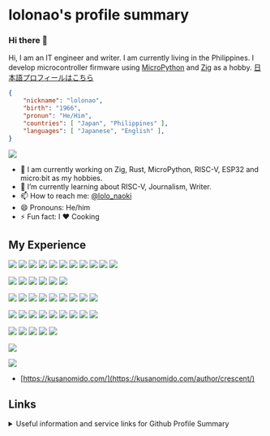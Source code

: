 # lolonao's profile summary

### Hi there 👋

Hi, I am an IT engineer and writer. I am currently living in the Philippines. I develop microcontroller firmware using [MicroPython] and [Zig] as a hobby.
[日本語プロフィールはこちら](https://github.com/lolonao/lolonao/blob/main/README_ja_JP.md)

[Zig]: https://ziglang.org/
[MicroPython]: https://micropython.org/

```json
{
    "nickname": "lolonao",
    "birth": "1966",
    "pronun": "He/Him",
    "countries": [ "Japan", "Philippines" ],
    "languages": [ "Japanese", "English" ],
}
```
![](https://komarev.com/ghpvc/?username=lolonao&style=flat-square&base=10023)

- 🔭 I am currently working on Zig, Rust, MicroPython, RISC-V, ESP32 and micro:bit as my hobbies.
- 🌱 I’m currently learning about RISC-V, Journalism, Writer.
- 📫 How to reach me: [@lolo_naoki](https://twitter.com/lolo_naoki)
- 😄 Pronouns: He/him
- ⚡ Fun fact: I ❤️ Cooking

<!--
**lolonao/lolonao** is a ✨ _special_ ✨ repository because its `README.md` (this file) appears on your GitHub profile.

Here are some ideas to get you started:

- 🔭 I am currently working on MicroPython, CircuitPython, ESP32, and micro:bit as a hobby.
- 🌱 I’m currently learning ...
- 👯 I’m looking to collaborate on ...
- 🤔 I’m looking for help with ...
- 💬 Ask me about ...
- 📫 How to reach me: ...
- 😄 Pronouns: ...
- ⚡ Fun fact: ...
-->

<!--
Reference Info about github-profile-summary-cards

https://github.com/vn7n24fzkq/github-profile-summary-cards
https://github.com/anuraghazra/github-readme-stats
-->


<!--
WIP Setting:

[![Anurag's GitHub stats](https://github-readme-stats.vercel.app/api?username=lolonao&count_private=true&hide=issues)](https://github.com/anuraghazra/github-readme-stats)
-->

## My Experience

![](https://img.shields.io/static/v1?label=Code&message=Zig&style=flat&logo=zig&logoColor=white&color=2bbc8a)
![](https://img.shields.io/static/v1?label=Code&message=Python&style=flat&logo=python&logoColor=white&color=2bbc8a)
![](https://img.shields.io/static/v1?label=Code&message=JavaScript&style=flat&logo=javascript&logoColor=white&color=2bbc8a)
![](https://img.shields.io/static/v1?label=Code&message=TypeScript&style=flat&logo=typescript&logoColor=white&color=2bbc8a)
![](https://img.shields.io/static/v1?label=Code&message=Rust&style=flat&logo=rust&logoColor=white&color=2bbc8a)
![](https://img.shields.io/static/v1?label=Code&message=Golang&style=flat&logo=go&logoColor=white&color=2bbc8a)
![](https://img.shields.io/static/v1?label=Code&message=MicroPython&style=flat&logo=micropython&logoColor=white&color=2bbc8a)
![](https://img.shields.io/static/v1?label=Code&message=CircuitPython&style=flat&logo=circuitpython&logoColor=white&color=2bbc8a)
![](https://img.shields.io/static/v1?label=Code&message=C&style=flat&logo=c&logoColor=white&color=2bbc8a)
![](https://img.shields.io/static/v1?label=Code&message=Objective-C&style=flat&logo=objc&logoColor=white&color=2bbc8a)
![](https://img.shields.io/static/v1?label=Shell&message=Bash&style=flat&logo=bash&logoColor=white&color=green)

![](https://img.shields.io/static/v1?label=Editor&message=Vim&style=flat&logo=vim&logoColor=white&color=blue)
![](https://img.shields.io/static/v1?label=Editor&message=NeoVim&style=flat&logo=neovim&logoColor=white&color=blue)
![](https://img.shields.io/static/v1?label=Editor&message=VSCode&style=flat&logo=visualstudiocode&logoColor=white&color=blue)
![](https://img.shields.io/static/v1?label=IDE&message=PyCharm&style=flat&logo=pycharm&logoColor=white&color=blue)
![](https://img.shields.io/static/v1?label=IDE&message=ArduinoIDE&style=flat&logo=arduino&logoColor=white&color=blue)
![](https://img.shields.io/static/v1?label=IDE&message=Thonny&style=flat&logo=thonny&logoColor=white&color=blue)

![](https://img.shields.io/static/v1?label=OS&message=ArchLinux&style=flat&logo=archlinux&logoColor=white&color=red)
![](https://img.shields.io/static/v1?label=OS&message=antiXLinux&style=flat&logo=antiXlinux&logoColor=white&color=red)
![](https://img.shields.io/static/v1?label=OS&message=MXLinux&style=flat&logo=mxlinux&logoColor=white&color=red)
![](https://img.shields.io/static/v1?label=OS&message=Ubuntu&style=flat&logo=ubuntu&logoColor=white&color=red)
![](https://img.shields.io/static/v1?label=OS&message=Dbian&style=flat&logo=debian&logoColor=white&color=red)
![](https://img.shields.io/static/v1?label=OS&message=Raspberry-Pi-OS&style=flat&logo=raspberrypi&logoColor=white&color=red)
![](https://img.shields.io/static/v1?label=OS&message=BSD&style=flat&logo=freebsd&logoColor=white&color=red)
![](https://img.shields.io/static/v1?label=OS&message=macOS&style=flat&logo=macos&logoColor=white&color=red)
![](https://img.shields.io/static/v1?label=OS&message=Windows&style=flat&logo=windows&logoColor=white&color=red)

![](https://img.shields.io/static/v1?label=Tools&message=GitHub&style=flat&logo=github&logoColor=white&color=orange)
![](https://img.shields.io/static/v1?label=Tools&message=GitLab&style=flat&logo=gitlab&logoColor=white&color=orange)
![](https://img.shields.io/static/v1?label=Tools&message=Docker&style=flat&logo=docker&logoColor=white&color=orange)
![](https://img.shields.io/static/v1?label=Tools&message=MySQL&style=flat&logo=mysql&logoColor=white&color=orange)
![](https://img.shields.io/static/v1?label=Tools&message=PostgreSQL&style=flat&logo=postgresql&logoColor=white&color=orange)
![](https://img.shields.io/static/v1?label=Tools&message=SQLite&style=flat&logo=sqlite&logoColor=white&color=orange)
![](https://img.shields.io/static/v1?label=Tools&message=MongoDB&style=flat&logo=mongodb&logoColor=white&color=orange)
![](https://img.shields.io/static/v1?label=Tools&message=Docker&style=flat&logo=docker&logoColor=white&color=orange)
![](https://img.shields.io/static/v1?label=Tools&message=K8s&style=flat&logo=kubernetes&logoColor=white&color=orange)

![](https://img.shields.io/static/v1?label=Communication&message=Matrix&style=flat&logo=matrix&logoColor=white&color=yellow)
![](https://img.shields.io/static/v1?label=Communication&message=Discord&style=flat&logo=discord&logoColor=white&color=yellow)
![](https://img.shields.io/static/v1?label=Communication&message=Slack&style=flat&logo=slack&logoColor=white&color=yellow)
![](https://img.shields.io/static/v1?label=Communication&message=Zoom&style=flat&logo=zoom&logoColor=white&color=yellow)
![](https://img.shields.io/static/v1?label=Communication&message=Google-Meet&style=flat&logo=meet&logoColor=white&color=yellow)


![](https://img.shields.io/static/v1?label=Translation&message=English-Japanese&style=flat&logo=translation&logoColor=white&color=blue)

![](https://img.shields.io/static/v1?label=Writer&message=ScienceWriter&style=flat&logo=writer&logoColor=white&color=blue)
- [https://kusanomido.com/](https://kusanomido.com/author/crescent/)

<!--
## Github Stats
<p>
<img
  align="center"
  src="https://github-readme-stats.vercel.app/api/?username=lolonao&count_private=true&theme=tokyonight"
/>

[![Top Langs](https://github-readme-stats.vercel.app/api/top-langs/?username=lolonao&theme=tokyonight)](https://github.com/anuraghazra/github-readme-stats)
</p>
-->

## Links

<p>
<details>
  <summary>Useful information and service links for Github Profile Summary</summary>
  <br>
  <p><i>Badge</i><p>

  - [Visitor Badge](https://visitor-badge.glitch.me/)
  - [jwenjian/visitor-badge: A badge generator service to count visitors of your markdown file.](https://github.com/jwenjian/visitor-badge)
  - [Shields.io: Quality metadata badges for open source projects](https://shields.io/)
  <br>
  <p><i>Icons</i><p>

  - [Remix Icon - Open source icon library](https://remixicon.com/)
  - [Simple Icons](https://simpleicons.org/?q=visual)

  <p><i>Emoji</i><p>
  
  - [📙 Emojipedia — 😃 Home of Emoji Meanings 💁👌🎍😍](https://emojipedia.org/)
  - [FileFormat.Info · The Digital Rosetta Stone](https://www.fileformat.info/index.htm)

  <p><i>Markdown</i><p>

  - [GitHub Flavored Markdown Spec](https://github.github.com/gfm/)

  <p><i>Stats</i><p>

  - [anuraghazra/github-readme-stats: Dynamically generated stats for your github readmes](https://github.com/anuraghazra/github-readme-stats)
  - [rzashakeri/beautify-github-profile: This repository helps you to have a more beautiful and attractive github profile, and you can access a complete set of tools and guides for beautifying your github profile. 🪄 ⭐](https://github.com/rzashakeri/beautify-github-profile)

</details>

